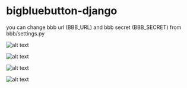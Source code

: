 # bigbluebutton-django
you can change bbb url (BBB_URL) and bbb secret (BBB_SECRET) from bbb/settings.py



![alt text](https://github.com/mikailfidan/bigbluebutton-django/blob/master/screenshots/screenshot0.png)

![alt text](https://github.com/mikailfidan/bigbluebutton-django/blob/master/screenshots/screenshot1.png)

![alt text](https://github.com/mikailfidan/bigbluebutton-django/blob/master/screenshots/screenshot3.png)

![alt text](https://github.com/mikailfidan/bigbluebutton-django/blob/master/screenshots/screenshot4.png)

